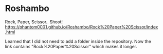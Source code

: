 # Roshambo
Rock, Paper, Scissor.. Shoot!
https://phantom0001.github.io/Roshambo/Rock%20Paper%20Scissor/index.html

Learned that I did not need to add a folder inside the repository. 
Now the link contains "Rock%20Paper%20Scissor" which makes it longer. 
